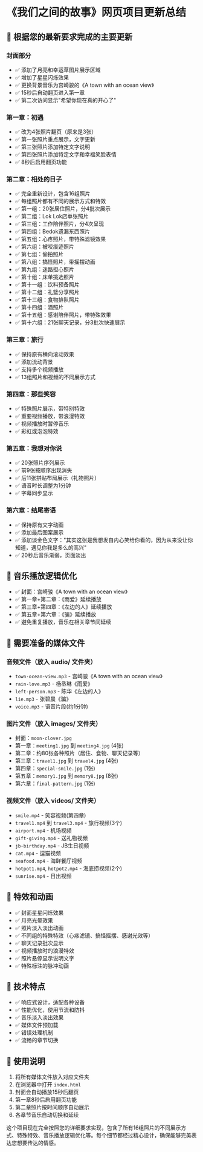 # 《我们之间的故事》网页项目更新总结

## 🎯 根据您的最新要求完成的主要更新

### 封面部分
- ✅ 添加了月亮和幸运草图片展示区域
- ✅ 增加了星星闪烁效果
- ✅ 更换背景音乐为宫崎骏的《A town with an ocean view》
- ✅ 15秒后自动翻页进入第一章
- ✅ 第二次访问显示"希望你现在真的开心了"

### 第一章：初遇
- ✅ 改为4张照片翻页（原来是3张）
- ✅ 第一张照片重点展示，文字更新
- ✅ 第三张照片添加特定文字说明
- ✅ 第四张照片添加特定文字和幸福笑脸表情
- ✅ 8秒后启用翻页功能

### 第二章：相处的日子
- ✅ 完全重新设计，包含16组照片
- ✅ 每组照片都有不同的展示方式和特效
- ✅ 第一组：20张居住照片，分4批次展示
- ✅ 第二组：Lok Lok店单张照片
- ✅ 第三组：工作陪伴照片，分4次呈现
- ✅ 第四组：Bedok遗漏东西照片
- ✅ 第五组：心疼照片，带特殊滤镜效果
- ✅ 第六组：被咬痕迹照片
- ✅ 第七组：偷拍照片
- ✅ 第八组：搞怪照片，带摇摆动画
- ✅ 第九组：迷路担心照片
- ✅ 第十组：床单挑选照片
- ✅ 第十一组：饮料预备照片
- ✅ 第十二组：礼篮分享照片
- ✅ 第十三组：食物排队照片
- ✅ 第十四组：酒照片
- ✅ 第十五组：感谢陪伴照片，带特殊效果
- ✅ 第十六组：21张聊天记录，分3批次快速展示

### 第三章：旅行
- ✅ 保持原有横向滚动效果
- ✅ 添加流动背景
- ✅ 支持多个视频播放
- ✅ 13组照片和视频的不同展示方式

### 第四章：那些笑容
- ✅ 特殊照片展示，带特别特效
- ✅ 重要视频播放，带浪漫特效
- ✅ 视频播放时暂停音乐
- ✅ 彩虹或泡泡特效

### 第五章：我想对你说
- ✅ 20张照片序列展示
- ✅ 前9张按顺序出现消失
- ✅ 后11张拼贴布局展示（礼物照片）
- ✅ 语音时长调整为1分钟
- ✅ 字幕同步显示

### 第六章：结尾寄语
- ✅ 保持原有文字动画
- ✅ 添加最后图案展示
- ✅ 添加淡金色文字："其实这张是我想发自内心笑给你看的，因为从来没让你知道，遇见你我是多么的高兴"
- ✅ 20秒后音乐渐弱，页面淡出

## 🎵 音乐播放逻辑优化

- ✅ 封面：宫崎骏《A town with an ocean view》
- ✅ 第一章+第二章：《雨爱》延续播放
- ✅ 第三章+第四章：《左边的人》延续播放
- ✅ 第五章+第六章：《骗》延续播放
- ✅ 避免重复播放，音乐在相关章节间延续

## 📁 需要准备的媒体文件

### 音频文件（放入 audio/ 文件夹）
- `town-ocean-view.mp3` - 宫崎骏《A town with an ocean view》
- `rain-love.mp3` - 杨丞琳《雨爱》
- `left-person.mp3` - 陈华《左边的人》
- `lie.mp3` - 张碧晨《骗》
- `voice.mp3` - 语音片段(约1分钟)

### 图片文件（放入 images/ 文件夹）
- 封面：`moon-clover.jpg`
- 第一章：`meeting1.jpg` 到 `meeting4.jpg` (4张)
- 第二章：约80张各种照片（居住、食物、聊天记录等）
- 第三章：`travel1.jpg` 到 `travel4.jpg` (4张)
- 第四章：`special-smile.jpg` (1张)
- 第五章：`memory1.jpg` 到 `memory8.jpg` (8张)
- 第六章：`final-pattern.jpg` (1张)

### 视频文件（放入 videos/ 文件夹）
- `smile.mp4` - 笑容视频(第四章)
- `travel1.mp4` 到 `travel3.mp4` - 旅行视频(3个)
- `airport.mp4` - 机场视频
- `gift-giving.mp4` - 送礼物视频
- `jb-birthday.mp4` - JB生日视频
- `cat.mp4` - 逗猫视频
- `seafood.mp4` - 海鲜餐厅视频
- `hotpot1.mp4`, `hotpot2.mp4` - 海底捞视频(2个)
- `sunrise.mp4` - 日出视频

## 🎨 特效和动画

- ✅ 封面星星闪烁效果
- ✅ 月亮光晕效果
- ✅ 照片淡入淡出动画
- ✅ 不同组的特殊特效（心疼滤镜、搞怪摇摆、感谢光效等）
- ✅ 聊天记录批次显示
- ✅ 视频播放时的浪漫特效
- ✅ 照片悬停显示说明文字
- ✅ 特殊标注的脉冲动画

## 🚀 技术特点

- ✅ 响应式设计，适配各种设备
- ✅ 性能优化，使用节流和防抖
- ✅ 音乐淡入淡出效果
- ✅ 媒体文件预加载
- ✅ 错误处理机制
- ✅ 流畅的章节切换

## 📝 使用说明

1. 将所有媒体文件放入对应文件夹
2. 在浏览器中打开 `index.html`
3. 封面会自动播放15秒后翻页
4. 第一章8秒后启用翻页功能
5. 第二章照片按时间顺序自动展示
6. 各章节音乐自动切换和延续

这个项目现在完全按照您的详细要求实现，包含了所有16组照片的不同展示方式、特殊特效、音乐播放逻辑优化等。每个细节都经过精心设计，确保能够完美表达您想要传达的情感。